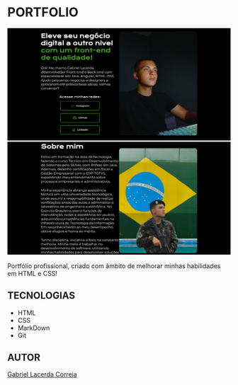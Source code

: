 # PORTFOLIO

![](./img/preview.png)
![](./img/preview_about.png)

Portfólio profissional, criado com âmbito
de melhorar minhas habilidades em HTML e CSS!

## TECNOLOGIAS

* HTML
* CSS
* MarkDown
* Git

## AUTOR
[Gabriel Lacerda Correia](https://www.linkedin.com/in/gabriellacerda1005/)
